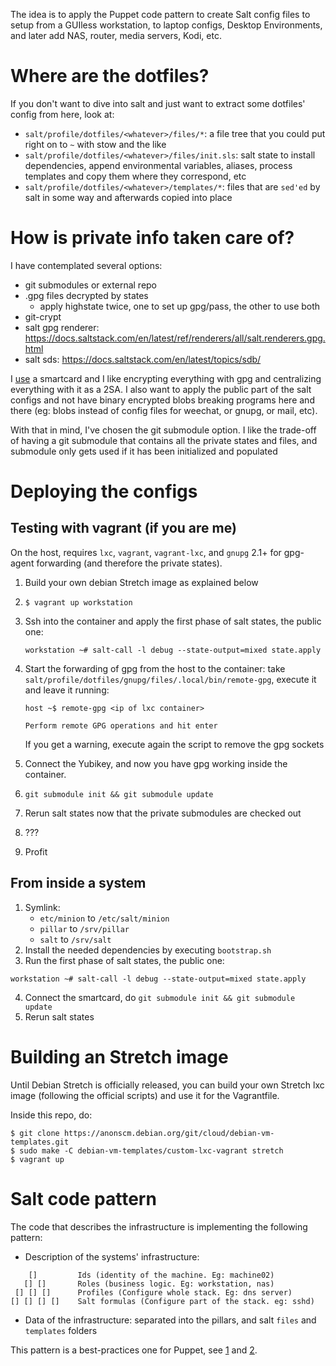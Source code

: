 The idea is to apply the Puppet code pattern to create Salt config files to
setup from a GUIless workstation, to laptop configs, Desktop Environments,
and later add NAS, router, media servers, Kodi, etc.


# Where are the dotfiles? #

If you don't want to dive into salt and just want to extract some dotfiles'
config from here, look at:

- `salt/profile/dotfiles/<whatever>/files/*`: a file tree that you could put
  right on to `~` with stow and the like
- `salt/profile/dotfiles/<whatever>/files/init.sls`: salt state to install
  dependencies, append environmental variables, aliases, process templates and
  copy them where they correspond, etc
- `salt/profile/dotfiles/<whatever>/templates/*`: files that are `sed'ed` by
  salt in some way and afterwards copied into place


# How is private info taken care of? #

I have contemplated several options:
  * git submodules or external repo
  * .gpg files decrypted by states
    - apply highstate twice, one to set up gpg/pass, the other to use both
  * git-crypt
  * salt gpg renderer:
    https://docs.saltstack.com/en/latest/ref/renderers/all/salt.renderers.gpg.html
  * salt sds:
    https://docs.saltstack.com/en/latest/topics/sdb/

I [use][3] a smartcard and I like encrypting everything with gpg and
centralizing everything with it as a 2SA.
I also want to apply the public part of the salt configs and not have binary
encrypted blobs breaking programs here and there (eg: blobs instead of config
files for weechat, or gnupg, or mail, etc).

With that in mind, I've chosen the git submodule option. I like the trade-off
of having a git submodule that contains all the private states and files, and
submodule only gets used if it has been initialized and populated


# Deploying the configs #

## Testing with vagrant (if you are me) ##

On the host, requires `lxc`, `vagrant`, `vagrant-lxc`, and `gnupg` 2.1+ for
gpg-agent forwarding (and therefore the private states).

1. Build your own debian Stretch image as explained below
2. `$ vagrant up workstation`
3. Ssh into the container and apply the first phase of salt states, the public
   one:

    ```
    workstation ~# salt-call -l debug --state-output=mixed state.apply
    ```

4. Start the forwarding of gpg from the host to the container: take
   `salt/profile/dotfiles/gnupg/files/.local/bin/remote-gpg`, execute it
   and leave it running:

   ```
   host ~$ remote-gpg <ip of lxc container>

   Perform remote GPG operations and hit enter
   ```

   If you get a warning, execute again the script to remove the gpg sockets

5. Connect the Yubikey, and now you have gpg working inside the container.
6. `git submodule init && git submodule update`
7. Rerun salt states now that the private submodules are checked out
8. ???
9. Profit


## From inside a system ##

1. Symlink:
   - `etc/minion` to `/etc/salt/minion`
   - `pillar` to `/srv/pillar`
   - `salt` to `/srv/salt`
2. Install the needed dependencies by executing `bootstrap.sh`
3. Run the first phase of salt states, the public one:

```
workstation ~# salt-call -l debug --state-output=mixed state.apply
```

4. Connect the smartcard, do `git submodule init && git submodule update`
5. Rerun salt states


# Building an Stretch image #

Until Debian Stretch is officially released, you can build your own Stretch lxc
image (following the official scripts) and use it for the Vagrantfile.

Inside this repo, do:

```
$ git clone https://anonscm.debian.org/git/cloud/debian-vm-templates.git
$ sudo make -C debian-vm-templates/custom-lxc-vagrant stretch
$ vagrant up
```


# Salt code pattern #

The code that describes the infrastructure is implementing the following pattern:

- Description of the systems' infrastructure:

```
    []         Ids (identity of the machine. Eg: machine02)
   [] []       Roles (business logic. Eg: workstation, nas)
 [] [] []      Profiles (Configure whole stack. Eg: dns server)
[] [] [] []    Salt formulas (Configure part of the stack. eg: sshd)
```

- Data of the infrastructure: separated into the pillars, and salt `files` and
  `templates` folders

This pattern is a best-practices one for Puppet, see [1] and [2].

[1]: https://docs.puppet.com/pe/2016.4/r_n_p_intro.html
[2]: https://puppet.com/presentations/designing-puppet-rolesprofiles-pattern
[3]:http://viccuad.me/blog/secure-yourself-part-1-airgapped-computer-and-GPG-smartcards
